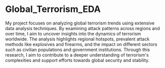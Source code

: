 # Global_Terrorism_EDA

My project focuses on analyzing global terrorism trends using extensive data analysis techniques. By examining attack patterns across regions and over time, I aim to uncover insights into the dynamics of terrorism worldwide. The analysis highlights regional hotspots, prevalent attack methods like explosives and firearms, and the impact on different sectors such as civilian populations and government institutions. Through this research, I aim to contribute to a deeper understanding of terrorism's complexities and support efforts towards global security and stability.
